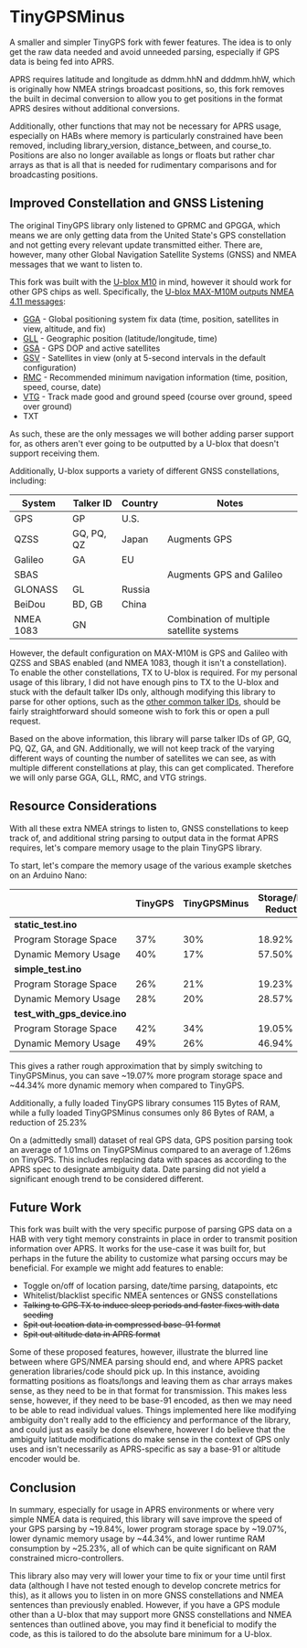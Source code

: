 # TinyGPSMinus

A smaller and simpler TinyGPS fork with fewer features. The idea is to only get the raw data needed and avoid unneeded parsing, especially if GPS data is being fed into APRS.

APRS requires latitude and longitude as ddmm.hhN and dddmm.hhW, which is originally how NMEA strings broadcast positions, so, this fork removes the built in decimal conversion to allow you to get positions in the format APRS desires without additional conversions.

Additionally, other functions that may not be necessary for APRS usage, especially on HABs where memory is particularly constrained have been removed, including library_version, distance_between, and course_to. Positions are also no longer available as longs or floats but rather char arrays as that is all that is needed for rudimentary comparisons and for broadcasting positions.

## Improved Constellation and GNSS Listening

The original TinyGPS library only listened to GPRMC and GPGGA, which means we are only getting data from the United State's GPS constellation and not getting every relevant update transmitted either. There are, however, many other Global Navigation Satellite Systems (GNSS) and NMEA messages that we want to listen to.

This fork was built with the [U-blox M10](https://content.u-blox.com/sites/default/files/MAX-M10_ProductSummary_UBX-20017987.pdf) in mind, however it should work for other GPS chips as well. Specifically, the [U-blox MAX-M10M outputs NMEA 4.11 messages](https://content.u-blox.com/sites/default/files/documents/MAX-M10M_DataSheet_UBX-22028884.pdf#page=15):

- [GGA](https://gpsd.gitlab.io/gpsd/NMEA.html#_gga_global_positioning_system_fix_data) - Global positioning system fix data (time, position, satellites in view, altitude, and fix)
- [GLL](https://gpsd.gitlab.io/gpsd/NMEA.html#_gll_geographic_position_latitudelongitude) - Geographic position (latitude/longitude, time)
- [GSA](https://gpsd.gitlab.io/gpsd/NMEA.html#_gsa_gps_dop_and_active_satellites) - GPS DOP and active satellites
- [GSV](https://gpsd.gitlab.io/gpsd/NMEA.html#_gsv_satellites_in_view) - Satellites in view (only at 5-second intervals in the default configuration)
- [RMC](https://gpsd.gitlab.io/gpsd/NMEA.html#_rmc_recommended_minimum_navigation_information) - Recommended minimum navigation information (time, position, speed, course, date)
- [VTG](https://gpsd.gitlab.io/gpsd/NMEA.html#_vtg_track_made_good_and_ground_speed) - Track made good and ground speed (course over ground, speed over ground)
- TXT

As such, these are the only messages we will bother adding parser support for, as others aren't ever going to be outputted by a U-blox that doesn't support receiving them.

Additionally, U-blox supports a variety of different GNSS constellations, including:

| System    | Talker ID  | Country | Notes                                     |
|-----------|------------|---------|-------------------------------------------|
| GPS       | GP         | U.S.    |                                           |
| QZSS      | GQ, PQ, QZ | Japan   | Augments GPS                              |
| Galileo   | GA         | EU      |                                           |
| SBAS      |            |         | Augments GPS and Galileo                  |
| GLONASS   | GL         | Russia  |                                           |
| BeiDou    | BD, GB     | China   |                                           |
| NMEA 1083 | GN         |         | Combination of multiple satellite systems |

However, the default configuration on MAX-M10M is GPS and Galileo with QZSS and SBAS enabled (and NMEA 1083, though it isn't a constellation). To enable the other constellations, TX to U-blox is required. For my personal usage of this library, I did not have enough pins to TX to the U-blox and stuck with the default talker IDs only, although modifying this library to parse for other options, such as the [other common talker IDs](https://gpsd.gitlab.io/gpsd/NMEA.html#_talker_ids), should be fairly straightforward should someone wish to fork this or open a pull request.

Based on the above information, this library will parse talker IDs of GP, GQ, PQ, QZ, GA, and GN. Additionally, we will not keep track of the varying different ways of counting the number of satellites we can see, as with multiple different constellations at play, this can get complicated. Therefore we will only parse GGA, GLL, RMC, and VTG strings.

## Resource Considerations

With all these extra NMEA strings to listen to, GNSS constellations to keep track of, and additional string parsing to output data in the format APRS requires, let's compare memory usage to the plain TinyGPS library.

To start, let's compare the memory usage of the various example sketches on an Arduino Nano:

|                              | TinyGPS | TinyGPSMinus | Storage/RAM Reduction |
|------------------------------|---------|--------------|-----------------------|
| **static_test.ino**          |         |              |                       |
| Program Storage Space        | 37%     | 30%          | 18.92%                |
| Dynamic Memory Usage         | 40%     | 17%          | 57.50%                |
| **simple_test.ino**          |         |              |                       |
| Program Storage Space        | 26%     | 21%          | 19.23%                |
| Dynamic Memory Usage         | 28%     | 20%          | 28.57%                |
| **test_with_gps_device.ino** |         |              |                       |
| Program Storage Space        | 42%     | 34%          | 19.05%                |
| Dynamic Memory Usage         | 49%     | 26%          | 46.94%                |

This gives a rather rough approximation that by simply switching to TinyGPSMinus, you can save ~19.07% more program storage space and ~44.34% more dynamic memory when compared to TinyGPS.

Additionally, a fully loaded TinyGPS library consumes 115 Bytes of RAM, while a fully loaded TinyGPSMinus consumes only 86 Bytes of RAM, a reduction of 25.23%

On a (admittedly small) dataset of real GPS data, GPS position parsing took an average of 1.01ms on TinyGPSMinus compared to an average of 1.26ms on TinyGPS. This includes replacing data with spaces as according to the APRS spec to designate ambiguity data. Date parsing did not yield a significant enough trend to be considered different.

## Future Work

This fork was built with the very specific purpose of parsing GPS data on a HAB with very tight memory constraints in place in order to transmit position information over APRS. It works for the use-case it was built for, but perhaps in the future the ability to customize what parsing occurs may be beneficial. For example we might add features to enable:

- Toggle on/off of location parsing, date/time parsing, datapoints, etc
- Whitelist/blacklist specific NMEA sentences or GNSS constellations
- ~~Talking to GPS TX to induce sleep periods and faster fixes with data seeding~~
- ~~Spit out location data in compressed base-91 format~~
- ~~Spit out altitude data in APRS format~~

Some of these proposed features, however, illustrate the blurred line between where GPS/NMEA parsing should end, and where APRS packet generation libraries/code should pick up. In this instance, avoiding formatting positions as floats/longs and leaving them as char arrays makes sense, as they need to be in that format for transmission. This makes less sense, however, if they need to be base-91 encoded, as then we may need to be able to read individual values. Things implemented here like modifying ambiguity don't really add to the efficiency and performance of the library, and could just as easily be done elsewhere, however I do believe that the ambiguity latitude modifications do make sense in the context of GPS only uses and isn't necessarily as APRS-specific as say a base-91 or altitude encoder would be.

## Conclusion

In summary, especially for usage in APRS environments or where very simple NMEA data is required, this library will save improve the speed of your GPS parsing by ~19.84%, lower program storage space by ~19.07%, lower dynamic memory usage by ~44.34%, and lower runtime RAM consumption by ~25.23%, all of which can be quite significant on RAM constrained micro-controllers.

This library also may very will lower your time to fix or your time until first data (although I have not tested enough to develop concrete metrics for this), as it allows you to listen in on more GNSS constellations and NMEA sentences than previously enabled. However, if you have a GPS module other than a U-blox that may support more GNSS constellations and NMEA sentences than outlined above, you may find it beneficial to modify the code, as this is tailored to do the absolute bare minimum for a U-blox.
